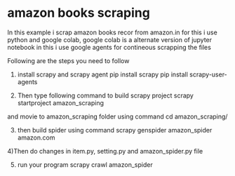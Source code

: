 # amazon books scraping
In this example i scrap amazon books recor from amazon.in
for this i use python and google colab, google colab is a alternate version of jupyter notebook
in this i use google agents for contineous scrapping the files

Following are the steps you need to follow
 1)  install scrapy and scrapy agent
 pip install scrapy
 pip install scrapy-user-agents
 
 2) Then type following command to build scrapy project
 scrapy startproject amazon_scraping
 
 and movie to amazon_scraping folder using command cd amazon_scraping/
 
 3) then build spider using command
 scrapy genspider amazon_spider amazon.com
 
 4)Then do changes in item.py, setting.py and amazon_spider.py file
 
 5) run your program
 scrapy crawl amazon_spider

